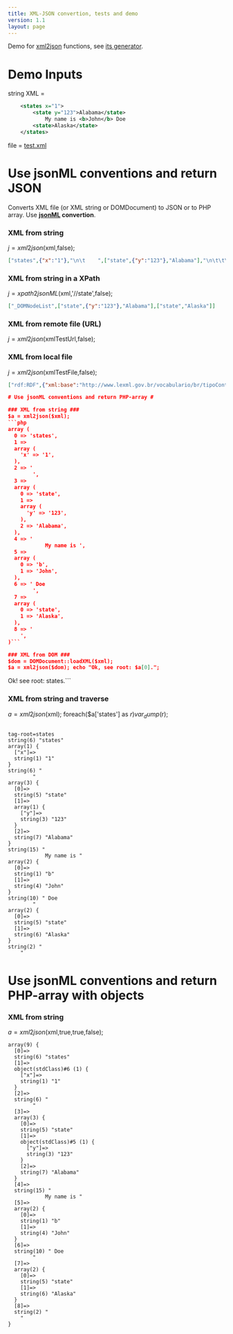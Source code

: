 ```yaml
---
title: XML-JSON convertion, tests and demo
version: 1.1
layout: page
---
```


Demo for [xml2json](src/xml2json.php) functions, see [its generator](test/xml2json_test.php).


# Demo Inputs
string XML =
```xml
	<states x="1">
	    <state y="123">Alabama</state>
			My name is <b>John</b> Doe
	    <state>Alaska</state>
	</states>
```
file = [test.xml](test.xml)

# Use jsonML conventions and return JSON  #
Converts XML file (or XML string or DOMDocument) to JSON or to PHP array.
Use **[jsonML](https://github.com/mckamey/jsonml) convertion**.

### XML from string ###
$j = xml2json($xml,false);
```json
["states",{"x":"1"},"\n\t    ",["state",{"y":"123"},"Alabama"],"\n\t\t\tMy name is ",["b","John"]," Doe\n\t    ",["state","Alaska"],"\n\t"]
```
### XML from string in a XPath ###
$j = xpath2jsonML($xml,'//state',false);
```json
["_DOMNodeList",["state",{"y":"123"},"Alabama"],["state","Alaska"]]
```

### XML from remote file (URL) ###
$j = xml2json($xmlTestUrl,false);


### XML from local file ###
$j = xml2json($xmlTestFile,false);
```json
["rdf:RDF",{"xml:base":"http://www.lexml.gov.br/vocabulario/br/tipoConteudo#"},"\n",["skos:ConceptScheme",{"rdf:about":"tipoConteudo"},"\n",["dc:title","Vocabulário de tipo da expressão do Conteúdo"],"\n",["dc:description","Vocabulário de tipo da expressão do Conteúdo."]],"\n\n",["skos:Concept",{"rdf:about":"texto","rdf:id":"1"},"\n",["skos:prefLabel",{"xml:lang":"pt-BR"},"Texto"],"\n",["skos:inScheme",{"rdf:resource":"#tipoConteudo"}],"\n"],"\n\n",["skos:Concept",{"rdf:about":"imagem","rdf:id":"2"},"\n",["skos:prefLabel",{"xml:lang":"pt-BR"},"Imagem"],"\n",["skos:inScheme",{"rdf:resource":"#tipoConteudo"}],"\n"],"\n\n",["skos:Concept",{"rdf:about":"imagem.movimento","rdf:id":"3"},"\n",["skos:prefLabel",{"xml:lang":"pt-BR"},"Imagem em Movimento"],"\n",["skos:inScheme",{"rdf:resource":"#tipoConteudo"}],"\n"],"\n\n",["skos:Concept",{"rdf:about":"musica","rdf:id":"4"},"\n",["skos:prefLabel",{"xml:lang":"pt-BR"},"Música"],"\n",["skos:inScheme",{"rdf:resource":"#tipoConteudo"}],"\n"],"\n\n",["skos:Concept",{"rdf:about":"notacao.musical","rdf:id":"5"},"\n",["skos:prefLabel",{"xml:lang":"pt-BR"},"Notação Musical"],"\n",["skos:inScheme",{"rdf:resource":"#tipoConteudo"}],"\n"],"\n\n",["skos:Concept",{"rdf:about":"texto.falado","rdf:id":"6"},"\n",["skos:prefLabel",{"xml:lang":"pt-BR"},"Texto Falado"],"\n",["skos:inScheme",{"rdf:resource":"#tipoConteudo"}],"\n"],"\n"]```

# Use jsonML conventions and return PHP-array #

### XML from string ###
$a = xml2json($xml);
```php
array (
  0 => 'states',
  1 => 
  array (
    'x' => '1',
  ),
  2 => '
	    ',
  3 => 
  array (
    0 => 'state',
    1 => 
    array (
      'y' => '123',
    ),
    2 => 'Alabama',
  ),
  4 => '
			My name is ',
  5 => 
  array (
    0 => 'b',
    1 => 'John',
  ),
  6 => ' Doe
	    ',
  7 => 
  array (
    0 => 'state',
    1 => 'Alaska',
  ),
  8 => '
	',
)```

### XML from DOM ###
$dom = DOMDocument::loadXML($xml);
$a = xml2json($dom); echo "Ok, see root: $a[0].";
```
Ok! see root: states.```

### XML from string and traverse ###
$a = xml2json($xml); foreach($a['states'] as $r) var_dump($r);
```

tag-root=states
string(6) "states"
array(1) {
  ["x"]=>
  string(1) "1"
}
string(6) "
	    "
array(3) {
  [0]=>
  string(5) "state"
  [1]=>
  array(1) {
    ["y"]=>
    string(3) "123"
  }
  [2]=>
  string(7) "Alabama"
}
string(15) "
			My name is "
array(2) {
  [0]=>
  string(1) "b"
  [1]=>
  string(4) "John"
}
string(10) " Doe
	    "
array(2) {
  [0]=>
  string(5) "state"
  [1]=>
  string(6) "Alaska"
}
string(2) "
	"
```

# Use jsonML conventions and return PHP-array with objects #

### XML from string ###
$a = xml2json($xml,true,true,false);
```
array(9) {
  [0]=>
  string(6) "states"
  [1]=>
  object(stdClass)#6 (1) {
    ["x"]=>
    string(1) "1"
  }
  [2]=>
  string(6) "
	    "
  [3]=>
  array(3) {
    [0]=>
    string(5) "state"
    [1]=>
    object(stdClass)#5 (1) {
      ["y"]=>
      string(3) "123"
    }
    [2]=>
    string(7) "Alabama"
  }
  [4]=>
  string(15) "
			My name is "
  [5]=>
  array(2) {
    [0]=>
    string(1) "b"
    [1]=>
    string(4) "John"
  }
  [6]=>
  string(10) " Doe
	    "
  [7]=>
  array(2) {
    [0]=>
    string(5) "state"
    [1]=>
    string(6) "Alaska"
  }
  [8]=>
  string(2) "
	"
}
```
